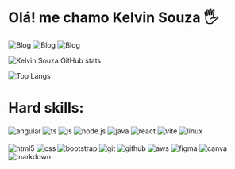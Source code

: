 # Olá! me chamo Kelvin Souza 🖐

![Blog](https://img.shields.io/badge/Desenvolvedor-FullStack-0071C5?style=for-the-badge&logoColor=white) 
![Blog](https://img.shields.io/badge/Desenvolvedor-FrontEnd-0071C5?style=for-the-badge&logoColor=white) 
![Blog](https://img.shields.io/badge/Designer-UX/UI-0071C5?style=for-the-badge&logoColor=white)

![Kelvin Souza GitHub stats](https://github-readme-stats.vercel.app/api?username=kelvinsouza2014&show_icons=true&theme=transparent)

![Top Langs](https://github-readme-stats.vercel.app/api/top-langs/?username=kelvinsouza2014&layout=compact&theme=transparen)


# Hard skills:
<div style="display: inline_block">
    <img align="center" alt="angular" src="https://img.shields.io/badge/Angular-DC0031?style=for-the-badge&logo=angular&logoColor=white"/>
    <img align="center" alt="ts" src="https://img.shields.io/badge/TypeScript-3074BF?style=for-the-badge&logo=typescript&logoColor=white"/>
    <img align="center" alt="js" src="https://img.shields.io/badge/JavaScript-F7DF1E?style=for-the-badge&logo=javascript&logoColor=black"/>
    <img align="center" alt="node.js" src="https://img.shields.io/badge/Node.Js-018233?style=for-the-badge&logo=node.js&logoColor=white"/>
    <img align="center" alt="java" src="https://img.shields.io/badge/Java-c32f39?style=for-the-badge&logo=openjdk&logoColor=white"/>
    <img align="center" alt="react" src="https://img.shields.io/badge/React-79d8f6?style=for-the-badge&logo=react&logoColor=black"/>
    <img align="center" alt="vite" src="https://img.shields.io/badge/Vite-BC33FD?style=for-the-badge&logo=vite&logoColor=FFFE20"/>
    <img align="center" alt="linux" src="https://img.shields.io/badge/Linux-FEBC13?style=for-the-badge&logo=linux&logoColor=black"/>
</div>

<br>

<div style="display: inline_block">
    <img align="center" alt="html5" src="https://img.shields.io/badge/HTML5-E34F26?style=for-the-badge&logo=html5&logoColor=white"/>
    <img align="center" alt="css" src="https://img.shields.io/badge/CSS3-1572B6?style=for-the-badge&logo=css3&logoColor=white"/>
    <img align="center" alt="bootstrap" src="https://img.shields.io/badge/Bootstrap-6A0FED?style=for-the-badge&logo=bootstrap&logoColor=white"/>
    <img align="center" alt="git" src="https://img.shields.io/badge/Git-E84E31?style=for-the-badge&logo=git&logoColor=white"/>
    <img align="center" alt="github" src="https://img.shields.io/badge/GitHub-1A1E22?style=for-the-badge&logo=github&logoColor=white"/>
    <img align="center" alt="aws" src="https://img.shields.io/badge/Aws-e58910?style=for-the-badge&logo=aws&logoColor=F69413"/>
    <img align="center" alt="figma" src="https://img.shields.io/badge/Figma-9D56F7?style=for-the-badge&logo=figma&logoColor=white"/>
    <img align="center" alt="canva" src="https://img.shields.io/badge/Canva-3A5CEB?style=for-the-badge&logo=canva&logoColor=white"/>
    <img align="center" alt="markdown" src="https://img.shields.io/badge/Markdown-403d3d?style=for-the-badge&logo=markdown&logoColor=white"/>
</div>
